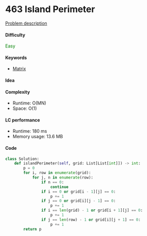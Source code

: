 463 Island Perimeter 
=======================
[Problem description](https://leetcode.com/problems/island-perimeter/)

#### Difficulty
<span style="color:green">Easy</span>

#### Keywords
- [Matrix](../categories/matrix.md)

#### Idea

#### Complexity
- Runtime: O(MN)
- Space: O(1)

#### LC performance
- Runtime: 180 ms
- Memory usage: 13.6 MB

#### Code
```python
class Solution:
    def islandPerimeter(self, grid: List[List[int]]) -> int:
        p = 0
        for i, row in enumerate(grid):
            for j, n in enumerate(row):
                if n == 0:
                    continue
                if i == 0 or grid[i - 1][j] == 0:
                    p += 1
                if j == 0 or grid[i][j - 1] == 0:
                    p += 1
                if i == len(grid) - 1 or grid[i + 1][j] == 0:
                    p += 1
                if j == len(row) - 1 or grid[i][j + 1] == 0:
                    p += 1
        return p
```